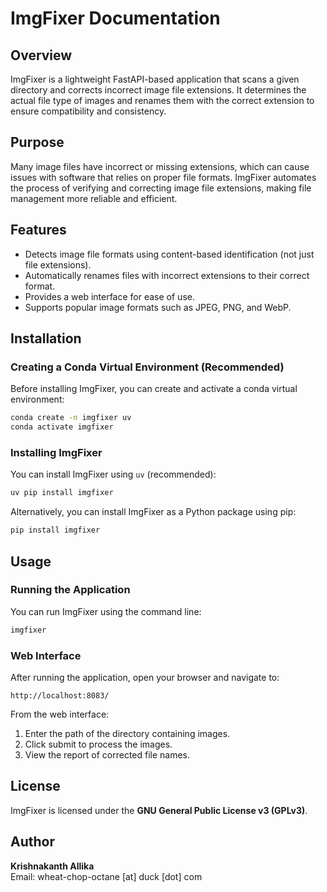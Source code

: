 # ImgFixer Documentation

## Overview
ImgFixer is a lightweight FastAPI-based application that scans a given directory and corrects incorrect image file extensions. It determines the actual file type of images and renames them with the correct extension to ensure compatibility and consistency.

## Purpose
Many image files have incorrect or missing extensions, which can cause issues with software that relies on proper file formats. ImgFixer automates the process of verifying and correcting image file extensions, making file management more reliable and efficient.

## Features
- Detects image file formats using content-based identification (not just file extensions).
- Automatically renames files with incorrect extensions to their correct format.
- Provides a web interface for ease of use.
- Supports popular image formats such as JPEG, PNG, and WebP.

## Installation

### Creating a Conda Virtual Environment (Recommended)
Before installing ImgFixer, you can create and activate a conda virtual environment:

```bash
conda create -n imgfixer uv
conda activate imgfixer
```

### Installing ImgFixer
You can install ImgFixer using `uv` (recommended):

```bash
uv pip install imgfixer
```

Alternatively, you can install ImgFixer as a Python package using pip:

```bash
pip install imgfixer
```

## Usage

### Running the Application
You can run ImgFixer using the command line:

```bash
imgfixer
```

### Web Interface
After running the application, open your browser and navigate to:

```
http://localhost:8083/
```

From the web interface:
1. Enter the path of the directory containing images.
2. Click submit to process the images.
3. View the report of corrected file names.

## License
ImgFixer is licensed under the **GNU General Public License v3 (GPLv3)**.

## Author
**Krishnakanth Allika**  
Email: wheat-chop-octane [at] duck [dot] com

